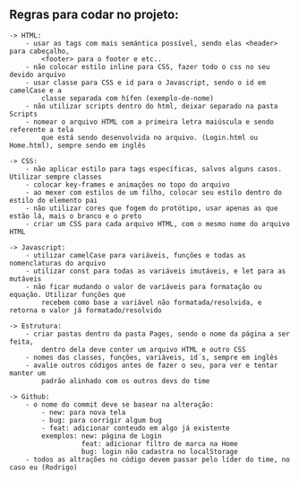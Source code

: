 ## Regras para codar no projeto:

    -> HTML:
        - usar as tags com mais semántica possível, sendo elas <header> para cabeçalho, 
            <footer> para o footer e etc..
        - não colocar estilo inline para CSS, fazer todo o css no seu devido arquivo
        - usar classe para CSS e id para o Javascript, sendo o id em camelCase e a 
            classe separada com hífen (exemplo-de-nome)
        - não utilizar scripts dentro do html, deixar separado na pasta Scripts
        - nomear o arquivo HTML com a primeira letra maiúscula e sendo referente a tela
            que está sendo desenvolvida no arquivo. (Login.html ou Home.html), sempre sendo em inglês

    -> CSS:
        - não aplicar estilo para tags específicas, salvos alguns casos. Utilizar sempre classes
        - colocar key-frames e animações no topo do arquivo
        - ao mexer com estilos de um filho, colocar seu estilo dentro do estilo do elemento pai
        - não utilizar cores que fogem do protótipo, usar apenas as que estão lá, mais o branco e o preto
        - criar um CSS para cada arquivo HTML, com o mesmo nome do arquivo HTML

    -> Javascript:
        - utilizar camelCase para variáveis, funções e todas as nomenclaturas do arquivo
        - utilizar const para todas as variáveis imutáveis, e let para as mutáveis
        - não ficar mudando o valor de variáveis para formatação ou equação. Utilizar funções que 
            recebem como base a variável não formatada/resolvida, e retorna o valor já formatado/resolvido
    
    -> Estrutura:
        - criar pastas dentro da pasta Pages, sendo o nome da página a ser feita, 
            dentro dela deve conter um arquivo HTML e outro CSS
        - nomes das classes, funções, variáveis, id´s, sempre em inglês
        - avalie outros códigos antes de fazer o seu, para ver e tentar manter um 
            padrão alinhado com os outros devs do time
    
    -> Github:
        - o nome do commit deve se basear na alteração:
            - new: para nova tela
            - bug: para corrigir algum bug
            - feat: adicionar conteudo em algo já existente
            exemplos: new: página de Login
                      feat: adicionar filtro de marca na Home
                      bug: login não cadastra no localStorage
        - todos as altrações no código devem passar pelo líder do time, no caso eu (Rodrigo)
